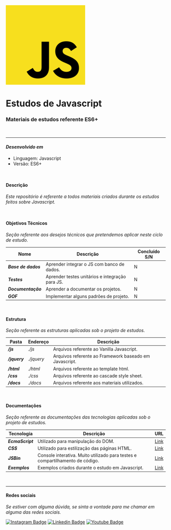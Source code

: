<img src="./docs/images/javascript_image.png " width=250>

# **Estudos de Javascript**

### Materiais de estudos referente ES6+

</br>
<hr>

#### ***Desenvolvido em***

- Linguagem: Javascript
- Versão: ES6+

</br>

#### **Descrição**

*Este repositório é referente a todos materiais criados durante os estudos feitos sobre Javascript.*

</br>

#### **Objetivos Técnicos**

*Seção referente aos desejos técnicos que pretendemos aplicar neste ciclo de estudo.*

| Nome | Descrição | Concluído S/N |
|------|------------|--------------|
| ***Base de dados*** | Aprender integrar o JS com banco de dados. | N |
| ***Testes*** | Aprender testes unitários e  integração para JS. | N |
| ***Documentação*** | Aprender a documentar os projetos. | N |
| ***GOF*** | Implementar alguns padrões de projeto. | N |

</br>

#### **Estrutura**

*Seção referente as estruturas aplicadas sob o projeto de estudos.*

| Pasta | Endereço | Descrição |
|-------|------|------------|
| ***/js*** | *./js* | Arquivos referente ao Vanilla Javascript.
| ***/jquery*** | *./jquery* | Arquivos referente ao Framework baseado em Javascript.
| ***/html*** | *./html* | Arquivos referente ao template html.
| ***/css*** | *./css* | Arquivos referente ao cascade style sheet.
| ***/docs*** | *./docs* | Arquivos referente aos materiais utilizados.

</br>

#### **Documentações**

*Seção referente as documentações das tecnologias aplicadas sob o projeto de estudos.*

| Tecnologia | Descrição | URL |
|-------|------|------------|
| ***EcmaScript*** | Utilizado para manipulação do DOM. | [Link](https://developer.mozilla.org/pt-BR/docs/Web/JavaScript) |
|   ***CSS***      | Utilizado para estilização das páginas HTML.      | [Link](https://developer.mozilla.org/pt-BR/docs/Web/CSS) |(https://nodejs.org/pt-br/docs/) |
|   ***JSBin***    | Console interativa. Muito utilizado para testes e compartilhamento de código. | [Link](https://jsbin.com/?html,output) |
|   ***Exemplos***    | Exemplos criados durante o estudo em Javascript. | [Link](./docs/pages/Examples.md) |

</br>
<hr>

#### **Redes sociais**

*Se estiver com alguma dúvida, se sinta a vontade para me chamar em alguma das redes sociais.*

[![Instagram Badge](https://img.shields.io/badge/-instagram-red?style=for-the-badge&logo=instagram&logoColor=white&link=https://github.com/DiegoJCordeiro)](https://www.instagram.com/developr.mano/) [![Linkedin Badge](https://img.shields.io/badge/-Linkedin-blue?style=for-the-badge&logo=Linkedin&logoColor=white&link=https://github.com/DiegoJCordeiro)](https://www.linkedin.com/in/diego-cordeiro-552948229/) [![Youtube Badge](https://img.shields.io/badge/-Youtube-red?style=for-the-badge&logo=Youtube&logoColor=white&link=https://github.com/DiegoJCordeiro)](https://www.youtube.com/@manodev5540) 
